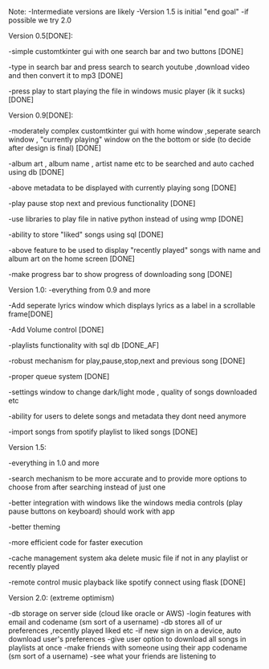 Note: 
-Intermediate versions are likely
-Version 1.5 is initial "end goal"
-if possible we try 2.0

Version 0.5[DONE]:

-simple customtkinter gui with one search bar and two buttons [DONE]

-type in search bar and press search to search youtube ,download video and then convert it to mp3 [DONE]

-press play to start playing the file in windows music player (ik it sucks) [DONE]


Version 0.9[DONE]:

-moderately complex customtkinter gui with home window ,seperate search window , "currently playing" window on the the bottom or side (to decide after design is final) [DONE]

-album art , album name , artist name etc to be searched and auto cached using db [DONE]

-above metadata to be displayed with currently playing song [DONE]

-play pause stop next and previous functionality [DONE]

-use libraries to play file in native python instead of using wmp [DONE]

-ability to store "liked" songs using sql [DONE]

-above feature to be used to display "recently played" songs with name and album art on the home screen [DONE]

-make progress bar to show progress of downloading song [DONE]


Version 1.0:
-everything from 0.9 and more

-Add seperate lyrics window which displays lyrics as a label in a scrollable frame[DONE]

-Add Volume control [DONE]

-playlists functionality with sql db [DONE_AF]

-robust mechanism for play,pause,stop,next and previous song [DONE]

-proper queue system [DONE] 

-settings window to change dark/light mode , quality of songs downloaded etc

-ability for users to delete songs and metadata they dont need anymore

-import songs from spotify playlist to liked songs [DONE]

Version 1.5:

-everything in 1.0 and more

-search mechanism to be more accurate and to provide more options to choose from after searching instead of just one

-better integration with windows like the windows media controls (play pause buttons on keyboard) should work with app

-better theming

-more efficient code for faster execution

-cache management system aka delete music file if not in any playlist or recently played

-remote control music playback like spotify connect using flask [DONE]


Version 2.0:
(extreme optimism)

-db storage on server side (cloud like oracle or AWS)
-login features with email and codename (sm sort of a username)
-db stores all of ur preferences ,recently played liked etc 
-if new sign in on a device, auto download user's preferences
-give user option to download all songs in playlists at once
-make friends with someone using their app codename (sm sort of a username)
-see what your friends are listening to
